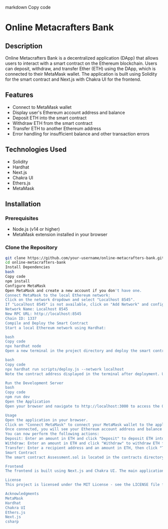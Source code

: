 markdown
Copy code
# Online Metacrafters Bank

## Description

Online Metacrafters Bank is a decentralized application (DApp) that allows users to interact with a smart contract on the Ethereum blockchain. Users can deposit, withdraw, and transfer Ether (ETH) using the DApp, which is connected to their MetaMask wallet. The application is built using Solidity for the smart contract and Next.js with Chakra UI for the frontend.

## Features

- Connect to MetaMask wallet
- Display user's Ethereum account address and balance
- Deposit ETH into the smart contract
- Withdraw ETH from the smart contract
- Transfer ETH to another Ethereum address
- Error handling for insufficient balance and other transaction errors

## Technologies Used

- Solidity
- Hardhat
- Next.js
- Chakra UI
- Ethers.js
- MetaMask

## Installation

### Prerequisites

- Node.js (v14 or higher)
- MetaMask extension installed in your browser

### Clone the Repository

```bash
git clone https://github.com/your-username/online-metacrafters-bank.git
cd online-metacrafters-bank
Install Dependencies
bash
Copy code
npm install
Configure MetaMask
Open MetaMask and create a new account if you don't have one.
Connect MetaMask to the local Ethereum network:
Click on the network dropdown and select "Localhost 8545".
If "Localhost 8545" is not available, click on "Add Network" and configure it with the following details:
Network Name: Localhost 8545
New RPC URL: http://localhost:8545
Chain ID: 1337
Compile and Deploy the Smart Contract
Start a local Ethereum network using Hardhat:

bash
Copy code
npx hardhat node
Open a new terminal in the project directory and deploy the smart contract:

bash
Copy code
npx hardhat run scripts/deploy.js --network localhost
Note the contract address displayed in the terminal after deployment. Update the contractAddress variable in pages/index.js with this address.

Run the Development Server
bash
Copy code
npm run dev
Open the Application
Open your browser and navigate to http://localhost:3000 to access the Online Metacrafters Bank application.

Usage
Open the application in your browser.
Click on "Connect MetaMask" to connect your MetaMask wallet to the application.
Once connected, you will see your Ethereum account address and balance displayed.
You can now perform the following actions:
Deposit: Enter an amount in ETH and click "Deposit" to deposit ETH into the smart contract.
Withdraw: Enter an amount in ETH and click "Withdraw" to withdraw ETH from the smart contract.
Transfer: Enter a recipient address and an amount in ETH, then click "Transfer" to send ETH to another Ethereum address.
Smart Contract
The smart contract Assessment.sol is located in the contracts directory. It contains the logic for depositing, withdrawing, and transferring ETH.

Frontend
The frontend is built using Next.js and Chakra UI. The main application file is pages/index.js, which handles the interaction with the smart contract using Ethers.js.

License
This project is licensed under the MIT License - see the LICENSE file for details.

Acknowledgments
MetaMask
Hardhat
Chakra UI
Ethers.js
Next.js
csharp
